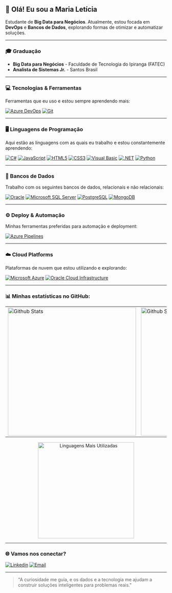 ## 🌸 Olá! Eu sou a Maria Letícia
Estudante de **Big Data para Negócios**. Atualmente, estou focada em **DevOps** e **Bancos de Dados**, explorando formas de otimizar e automatizar soluções.

---

### 🎓 Graduação
- **Big Data para Negócios** - Faculdade de Tecnologia do Ipiranga (FATEC)
- **Analista de Sistemas Jr.** - Santos Brasil

---

### 💻 Tecnologias & Ferramentas
Ferramentas que eu uso e estou sempre aprendendo mais:

[![Azure DevOps](https://img.shields.io/badge/Azure_DevOps-0078D7?style=for-the-badge&logo=azuredevops&logoColor=white)](https://azure.microsoft.com/en-us/)
[![Git](https://img.shields.io/badge/Git-F05032?style=for-the-badge&logo=git&logoColor=white)](https://git-scm.com/)

---
### 🖥️ Linguagens de Programação
Aqui estão as linguagens com as quais eu trabalho e estou constantemente aprendendo:

[![C#](https://img.shields.io/badge/C%23-239120?style=for-the-badge&logo=c-sharp&logoColor=white)](https://learn.microsoft.com/en-us/dotnet/csharp/)
[![JavaScript](https://img.shields.io/badge/JavaScript-323330?style=for-the-badge&logo=javascript&logoColor=F7DF1E)](https://developer.mozilla.org/en-US/docs/Web/JavaScript)
[![HTML5](https://img.shields.io/badge/HTML5-E34F26?style=for-the-badge&logo=html5&logoColor=white)](https://developer.mozilla.org/en-US/docs/Web/HTML)
[![CSS3](https://img.shields.io/badge/CSS3-1572B6?style=for-the-badge&logo=css3&logoColor=white)](https://developer.mozilla.org/en-US/docs/Web/CSS)
[![Visual Basic](https://img.shields.io/badge/Visual_Basic-5C2D91?style=for-the-badge&logo=dot-net&logoColor=white)](https://learn.microsoft.com/en-us/dotnet/visual-basic/)
[![.NET](https://img.shields.io/badge/.NET-512BD4?style=for-the-badge&logo=dotnet&logoColor=white)](https://learn.microsoft.com/en-us/dotnet/)
[![Python](https://img.shields.io/badge/Python-3776AB?style=for-the-badge&logo=python&logoColor=white)](https://www.python.org/)

---
### 💾 Bancos de Dados
Trabalho com os seguintes bancos de dados, relacionais e não relacionais:

[![Oracle](https://img.shields.io/badge/Oracle-F80000?style=for-the-badge&logo=oracle&logoColor=white)](https://www.oracle.com/database/)
[![Microsoft SQL Server](https://img.shields.io/badge/MICROSOFT_SQL_Server-CC2927?style=for-the-badge&logo=microsoft-sql-server&logoColor=white)](https://learn.microsoft.com/en-us/sql/sql-server/)
[![PostgreSQL](https://img.shields.io/badge/PostgreSQL-316192?style=for-the-badge&logo=postgresql&logoColor=white)](https://www.postgresql.org/docs/)
[![MongoDB](https://img.shields.io/badge/MongoDB-4EA94B?style=for-the-badge&logo=mongodb&logoColor=white)](https://www.mongodb.com/)

---

### ⚙️ Deploy & Automação
Minhas ferramentas preferidas para automação e deployment:

[![Azure Pipelines](https://img.shields.io/badge/Azure_Pipelines-0078D4?style=for-the-badge&logo=azuredevops&logoColor=white)](https://azure.microsoft.com/en-us/services/devops/pipelines/)


---

### ☁️ Cloud Platforms
Plataformas de nuvem que estou utilizando e explorando:

[![Microsoft Azure](https://img.shields.io/badge/Microsoft_Azure-0089D6?style=for-the-badge&logo=microsoft-azure&logoColor=white)](https://learn.microsoft.com/pt-br/azure/)
[![Oracle Cloud Infrastructure](https://img.shields.io/badge/Oracle_Cloud_Infrastructure-F80000?style=for-the-badge&logo=oracle&logoColor=white)](https://www.oracle.com/cloud/)

---

### 📊 Minhas estatísticas no GitHub:
<p align="center">
  <table>
    <tr>
      <td>
        <img src="https://github-readme-stats.vercel.app/api?username=marialeticiacs&show_icons=true&theme=dracula&hide_border=true" alt="Github Stats" width="400">
      </td>
      <td>
        <img src="https://github-readme-streak-stats.herokuapp.com/?user=marialeticiacs&theme=dracula&hide_border=true" alt="Github Streak" width="400">
      </td>
    </tr>
  </table>
</p>

<p align="center">
  <img src="https://github-readme-stats.vercel.app/api/top-langs/?username=marialeticiacs&layout=compact&theme=dracula" alt="Linguagens Mais Utilizadas" width="300">
</p>

---

### 🌐 Vamos nos conectar?

[![Linkedin](https://img.shields.io/badge/LinkedIn-0077B5?style=for-the-badge&logo=linkedin&logoColor=white)](https://linkedin.com/in/mleticiacavalcanti)
[![Email](https://img.shields.io/badge/Email-005FF9?style=for-the-badge&logo=gmail&logoColor=white)](mailto:mleticia.cavalcantis@gmail.com)

---

> "A curiosidade me guia, e os dados e a tecnologia me ajudam a construir soluções inteligentes para problemas reais."
